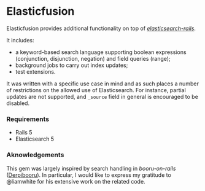 # Elasticfusion

Elasticfusion provides additional functionality on top of [*elasticsearch-rails*](https://github.com/elastic/elasticsearch-rails).

It includes:
* a keyword-based search language supporting boolean expressions
(conjunction, disjunction, negation) and field queries (range);
* background jobs to carry out index updates;
* test extensions.

It was written with a specific use case in mind and as such places a 
number of restrictions on the allowed use of Elasticsearch.
For instance, partial updates are not supported, and `_source` field
in general is encouraged to be disabled.

### Requirements

* Rails 5
* Elasticsearch 5

### Aknowledgements

This gem was largely inspired by search handling in *booru-on-rails* ([Derpibooru](https://www.derpibooru.org)). 
In particular, I would like to express my gratitude to @liamwhite for his extensive work on the related code.
